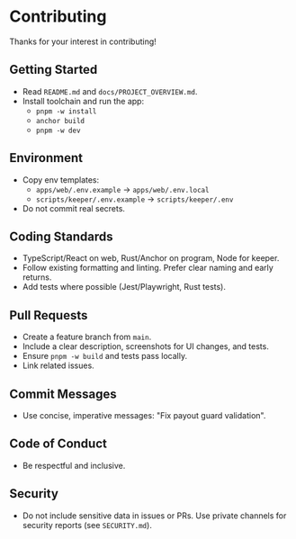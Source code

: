 # Contributing

Thanks for your interest in contributing!

## Getting Started

- Read `README.md` and `docs/PROJECT_OVERVIEW.md`.
- Install toolchain and run the app:
  - `pnpm -w install`
  - `anchor build`
  - `pnpm -w dev`

## Environment

- Copy env templates:
  - `apps/web/.env.example` → `apps/web/.env.local`
  - `scripts/keeper/.env.example` → `scripts/keeper/.env`
- Do not commit real secrets.

## Coding Standards

- TypeScript/React on web, Rust/Anchor on program, Node for keeper.
- Follow existing formatting and linting. Prefer clear naming and early returns.
- Add tests where possible (Jest/Playwright, Rust tests).

## Pull Requests

- Create a feature branch from `main`.
- Include a clear description, screenshots for UI changes, and tests.
- Ensure `pnpm -w build` and tests pass locally.
- Link related issues.

## Commit Messages

- Use concise, imperative messages: "Fix payout guard validation".

## Code of Conduct

- Be respectful and inclusive.

## Security

- Do not include sensitive data in issues or PRs. Use private channels for security reports (see `SECURITY.md`).
